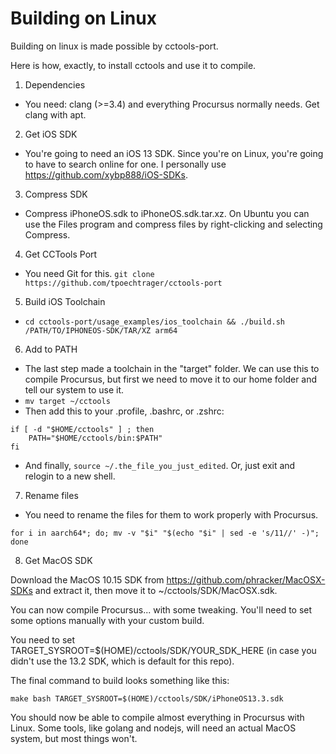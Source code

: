 # Building on Linux
Building on linux is made possible by cctools-port.

Here is how, exactly, to install cctools and use it to compile.

1. Dependencies
- You need: clang (>=3.4) and everything Procursus normally needs. Get clang with apt.

2. Get iOS SDK
- You're going to need an iOS 13 SDK. Since you're on Linux, you're going to have to search online for one. I personally use https://github.com/xybp888/iOS-SDKs.

3. Compress SDK
- Compress iPhoneOS.sdk to iPhoneOS.sdk.tar.xz. On Ubuntu you can use the Files program and compress files by right-clicking and selecting Compress. 

4. Get CCTools Port
- You need Git for this. ```git clone https://github.com/tpoechtrager/cctools-port```

5. Build iOS Toolchain
- ```cd cctools-port/usage_examples/ios_toolchain && ./build.sh /PATH/TO/IPHONEOS-SDK/TAR/XZ arm64```

6. Add to PATH
- The last step made a toolchain in the "target" folder. We can use this to compile Procursus, but first we need to move it to our home folder and tell our system to use it.
- ```mv target ~/cctools```
- Then add this to your .profile, .bashrc, or .zshrc:

```
if [ -d "$HOME/cctools" ] ; then
    PATH="$HOME/cctools/bin:$PATH"
fi
```
- And finally, ```source ~/.the_file_you_just_edited```. Or, just exit and relogin to a new shell.

7. Rename files

- You need to rename the files for them to work properly with Procursus.

```cd ~/cctools/bin
for i in aarch64*; do; mv -v "$i" "$(echo "$i" | sed -e 's/11//' -)"; done
```

8. Get MacOS SDK

Download the MacOS 10.15 SDK from https://github.com/phracker/MacOSX-SDKs and extract it, then move it to ~/cctools/SDK/MacOSX.sdk.

You can now compile Procursus... with some tweaking. You'll need to set some options manually with your custom build.

You need to set TARGET_SYSROOT=$(HOME)/cctools/SDK/YOUR_SDK_HERE (in case you didn't use the 13.2 SDK, which is default for this repo).

The final command to build looks something like this: 

```make bash TARGET_SYSROOT=$(HOME)/cctools/SDK/iPhoneOS13.3.sdk```

You should now be able to compile almost everything in Procursus with Linux. Some tools, like golang and nodejs, will need an actual MacOS system, but most things won't.
